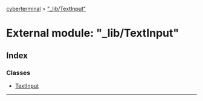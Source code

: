 [cyberterminal](../README.md) > ["_lib/TextInput"](../modules/__lib_textinput_.md)

# External module: "_lib/TextInput"

## Index

### Classes

* [TextInput](../classes/__lib_textinput_.textinput.md)

---

